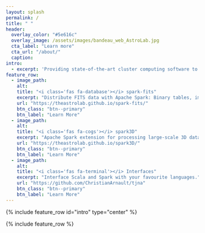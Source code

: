 ```yaml
---
layout: splash
permalink: /
title: " "
header:
  overlay_color: "#5e616c"
  overlay_image: /assets/images/bandeau_web_AstroLab.jpg
  cta_label: "Learn more"
  cta_url: "/about/"
  caption:
intro:
  - excerpt: 'Providing state-of-the-art cluster computing software to overcome modern science challenges'
feature_row:
  - image_path:
    alt:
    title: "<i class='fas fa-database'></i> spark-fits"
    excerpt: "Distribute FITS data with Apache Spark: Binary tables, images and more!"
    url: "https://theastrolab.github.io/spark-fits/"
    btn_class: "btn--primary"
    btn_label: "Learn More"
  - image_path:
    alt:
    title: "<i class='fas fa-cogs'></i> spark3D"
    excerpt: "Apache Spark extension for processing large-scale 3D data sets: Astrophysics, High Energy Physics, Meteorology, ..."
    url: "https://theastrolab.github.io/spark3D/"
    btn_class: "btn--primary"
    btn_label: "Learn More"
  - image_path:
    alt:
    title: "<i class='fas fa-terminal'></i> Interfaces"
    excerpt: "Interface Scala and Spark with your favourite languages."
    url: "https://github.com/ChristianArnault/tjna"
    btn_class: "btn--primary"
    btn_label: "Learn More"
---
```


{% include feature_row id="intro" type="center" %}

{% include feature_row %}

